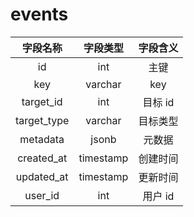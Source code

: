 # events

| 字段名称 | 字段类型 | 字段含义 |
| :-----: | :-----: | :-----: 
| id | int | 主键 |
| key | varchar | key |
| target_id | int | 目标 id |
| target_type | varchar | 目标类型 |
| metadata | jsonb | 元数据 |
| created_at | timestamp | 创建时间 |
| updated_at | timestamp | 更新时间 |
| user_id | int | 用户 id |


